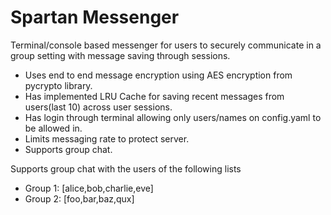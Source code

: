 # Spartan Messenger
Terminal/console based messenger for users to securely communicate in a group setting with message saving through sessions.

* Uses end to end message encryption using AES encryption from pycrypto library.
* Has implemented LRU Cache for saving recent messages from users(last 10) across user sessions.
* Has login through terminal allowing only users/names on config.yaml to be allowed in.
* Limits messaging rate to protect server.
* Supports group chat. 

Supports group chat with the users of the following lists

* Group 1: [alice,bob,charlie,eve]
* Group 2: [foo,bar,baz,qux]

